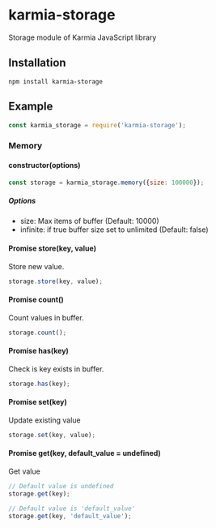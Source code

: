 # karmia-storage
Storage module of Karmia JavaScript library

## Installation
```Shell
npm install karmia-storage
```

## Example
```JavaScript
const karmia_storage = require('karmia-storage');
```

### Memory
#### constructor(options)
```JavaScript
const storage = karmia_storage.memory({size: 100000});
```
##### Options
- size: Max items of buffer (Default: 10000)
- infinite: if true buffer size set to unlimited (Default: false)

#### Promise store(key, value)
Store new value.
```JavaScript
storage.store(key, value);
```

#### Promise count()
Count values in buffer.
```JavaScript
storage.count();
```

#### Promise has(key)
Check is key exists in buffer.
```JavaScript
storage.has(key);
```

#### Promise set(key)
Update existing value
```JavaScript
storage.set(key, value);
```

#### Promise get(key, default_value = undefined)
Get value
```JavaScript
// Default value is undefined
storage.get(key);

// Default value is 'default_value'
storage.get(key, 'default_value');
```
